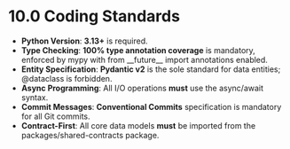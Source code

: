 # **10.0 Coding Standards**

* **Python Version**: **3.13+** is required.  
* **Type Checking**: **100% type annotation coverage** is mandatory, enforced by mypy with from \_\_future\_\_ import annotations enabled.  
* **Entity Specification**: **Pydantic v2** is the sole standard for data entities; @dataclass is forbidden.  
* **Async Programming**: All I/O operations **must** use the async/await syntax.  
* **Commit Messages**: **Conventional Commits** specification is mandatory for all Git commits.  
* **Contract-First**: All core data models **must** be imported from the packages/shared-contracts package.
